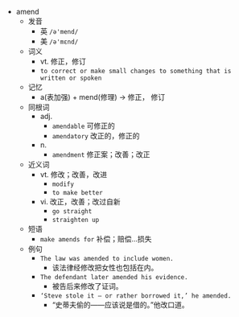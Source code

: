 - amend
  - 发音
    - 英 `/ə'mend/`
    - 美 `/ə'mɛnd/`
  - 词义
    - vt. 修正，修订
    - `to correct or make small changes to something that is written or spoken`
  - 记忆
    - a(表加强) + mend(修理) → 修正， 修订
  - 同根词
    - adj.
      - `amendable` 可修正的
      - `amendatory` 改正的，修正的
    - n.
      - `amendment` 修正案；改善；改正
  - 近义词
    - vt. 修改；改善，改进
      - `modify`
      - `to make better`
    - vi. 改正，改善；改过自新
      - `go straight`
      - `straighten up`
  - 短语
    - `make amends for` 补偿；赔偿…损失 
  - 例句
    - `The law was amended to include women.`
      - 该法律经修改把女性也包括在内。
    - `The defendant later amended his evidence.`
      - 被告后来修改了证词。
    - `‘Steve stole it – or rather borrowed it,’ he amended.`
      - “史蒂夫偷的——应该说是借的。”他改口道。

